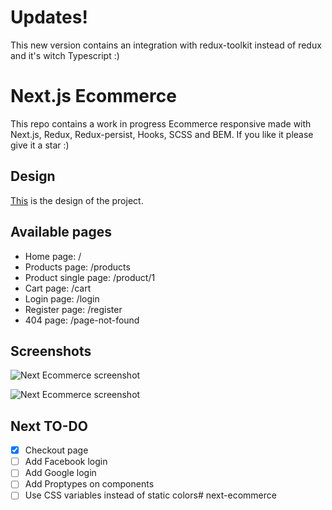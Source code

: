# Updates!

This new version contains an integration with redux-toolkit instead of redux and it's witch Typescript :)

# Next.js Ecommerce

This repo contains a work in progress Ecommerce responsive made with Next.js, Redux, Redux-persist, Hooks, SCSS and BEM. If you like it please give it a star :)
## Design

[This](https://www.xdguru.com/free-xd-ecommerce-ui-kit-by-iceo/) is the design of the project.

## Available pages

- Home page: /
- Products page: /products
- Product single page: /product/1
- Cart page: /cart
- Login page: /login
- Register page: /register
- 404 page: /page-not-found

## Screenshots

![Next Ecommerce screenshot](https://lucaspulliese.com/wp-content/uploads/2020/09/ecommerce-1.jpg)

![Next Ecommerce screenshot](https://lucaspulliese.com/wp-content/uploads/2020/09/ecommerce-2.jpg)

## Next TO-DO

- [X] Checkout page
- [ ] Add Facebook login
- [ ] Add Google login
- [ ] Add Proptypes on components
- [ ] Use CSS variables instead of static colors# next-ecommerce
